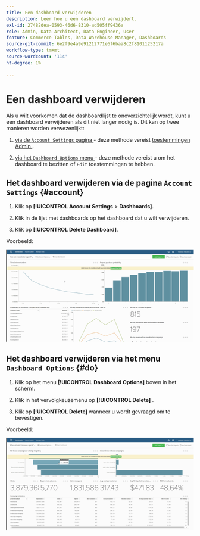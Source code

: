 ```yaml
---
title: Een dashboard verwijderen
description: Leer hoe u een dashboard verwijdert.
exl-id: 27482dea-0593-46d6-8310-ad505ff9436a
role: Admin, Data Architect, Data Engineer, User
feature: Commerce Tables, Data Warehouse Manager, Dashboards
source-git-commit: 6e2f9e4a9e91212771e6f6baa8c2f8101125217a
workflow-type: tm+mt
source-wordcount: '114'
ht-degree: 1%

---
```


# Een dashboard verwijderen

Als u wilt voorkomen dat de dashboardlijst te onoverzichtelijk wordt, kunt u een dashboard verwijderen als dit niet langer nodig is. Dit kan op twee manieren worden verwezenlijkt:

1. [ via de `Account Settings` pagina ](#account) - deze methode vereist [ toestemmingen Admin ](../../administrator/user-management/user-management.md).

1. [ via het `Dashboard Options` menu ](#do) - deze methode vereist u om het dashboard te bezitten of `Edit` toestemmingen te hebben.

## Het dashboard verwijderen via de pagina `Account Settings` {#account}

1. Klik op **[!UICONTROL Account Settings** > **Dashboards]**.

1. Klik in de lijst met dashboards op het dashboard dat u wilt verwijderen.

1. Klik op **[!UICONTROL Delete Dashboard]**.

Voorbeeld:

![ schrapt dashboard ](../../assets/deleting_dash.gif)<!--{: width="703" height="346"}-->

## Het dashboard verwijderen via het menu `Dashboard Options` {#do}

1. Klik op het menu **[!UICONTROL Dashboard Options]** boven in het scherm.

1. Klik in het vervolgkeuzemenu op **[!UICONTROL Delete]** .

1. Klik op **[!UICONTROL Delete]** wanneer u wordt gevraagd om te bevestigen.

Voorbeeld:

![ schrapt dashboard ](../../assets/deleting_dash_2.gif)<!--{: width="703" height="347"}-->
